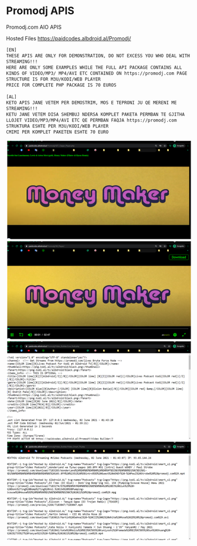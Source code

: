 # Promodj APIS
Promodj.com AIO APIS

Hosted Files https://paidcodes.albdroid.al/Promodj/

    [EN]
    THESE APIS ARE ONLY FOR DEMONSTRATION, DO NOT EXCESS YOU WHO DEAL WITH STREAMING!!!
    HERE ARE ONLY SOME EXAMPLES WHILE THE FULL API PACKAGE CONTAINS ALL KINDS OF VIDEO/MP3/ MP4/AVI ETC CONTAINED ON https://promodj.com PAGE
    STRUCTURE IS FOR M3U/KODI/WEB PLAYER
    PRICE FOR COMPLETE PHP PACKAGE IS 70 EUROS
    
    [AL]
    KETO APIS JANE VETEM PER DEMOSTRIM, MOS E TEPRONI JU QE MERENI ME STREAMING!!!
    KETU JANE VETEM DISA SHEMBUJ NDERSA KOMPLET PAKETA PERMBAN TE GJITHA LLOJET VIDEO/MP3/MP4/AVI ETC QE PERMBAN FAQJA https://promodj.com
    STRUKTURA ESHTE PER M3U/KODI/WEB PLAYER
    CMIMI PER KOMPLET PAKETEN ESHTE 70 EURO
![Logo](https://github.com/SxtBox/Promodj_APIS/blob/main/Screenshots/GET_Clappr_Player.png?raw=true)
![Logo](https://github.com/SxtBox/Promodj_APIS/blob/main/Screenshots/JW_Player.png?raw=true?raw=true)
![Logo](https://github.com/SxtBox/Promodj_APIS/blob/main/Screenshots/KODI.png?raw=true?raw=true)
![Logo](https://raw.githubusercontent.com/SxtBox/Promodj_APIS/main/Screenshots/Smart_TV.png?raw=true)
